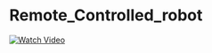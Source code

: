 # Remote_Controlled_robot

[![Watch Video](https://github.com/mukulkant-mikemighty/Remote_Controlled_robot/assets/54433438/0b4f1b05-670d-4064-bc16-e217bfe70436)](https://www.youtube.com/embed/a--l8EBel-M)
